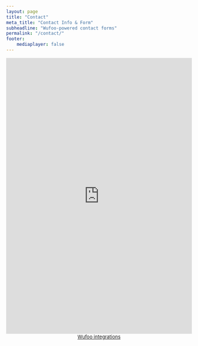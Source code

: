 ```yaml
---
layout: page
title: "Contact"
meta_title: "Contact Info & Form"
subheadline: "Wufoo-powered contact forms"
permalink: "/contact/"
footer:
    mediaplayer: false
---
```

<!--more-->

<iframe height="750"
        allowTransparency="true"
        frameborder="0"
        scrolling="no"
        style="width:100%;border:none"
        src="https://davidprush.wufoo.com/embed/z1slq6p219br6ui/">
    <a href="https://davidprush.wufoo.com/forms/z1slq6p219br6ui/">
    Fill out form to contact me.
    </a>
</iframe>
<div id="wuf-adv" style="font-family:inherit;font-size: small;color:#a7a7a7;text-align:center;display:block;">
    <span class="notranslate">
        <a href="http://www.wufoo.com/partners/">Wufoo integrations</a>
    </span>
</div>                                                  